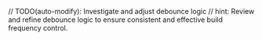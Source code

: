 // TODO(auto-modify): Investigate and adjust debounce logic
// hint: Review and refine debounce logic to ensure consistent and effective build frequency control.

